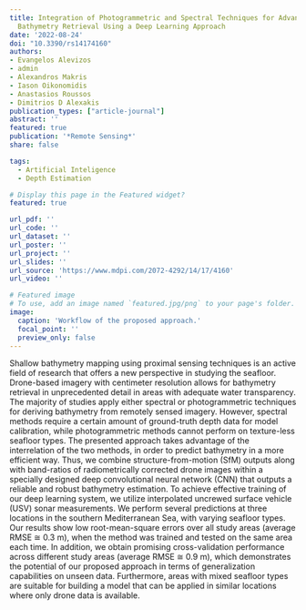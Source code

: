 ```yaml
---
title: Integration of Photogrammetric and Spectral Techniques for Advanced Drone-Based
  Bathymetry Retrieval Using a Deep Learning Approach
date: '2022-08-24'
doi: "10.3390/rs14174160"
authors:
- Evangelos Alevizos
- admin
- Alexandros Makris
- Iason Oikonomidis
- Anastasios Roussos
- Dimitrios D Alexakis
publication_types: ["article-journal"]
abstract: ''
featured: true
publication: '*Remote Sensing*'
share: false

tags:
  - Artificial Inteligence
  - Depth Estimation

# Display this page in the Featured widget?
featured: true

url_pdf: ''
url_code: ''
url_dataset: ''
url_poster: ''
url_project: ''
url_slides: ''
url_source: 'https://www.mdpi.com/2072-4292/14/17/4160'
url_video: ''

# Featured image
# To use, add an image named `featured.jpg/png` to your page's folder.
image:
  caption: 'Workflow of the proposed approach.'
  focal_point: ''
  preview_only: false
---
```



  Shallow bathymetry mapping using proximal sensing techniques is an active field of research that offers a new perspective in studying the seafloor. Drone-based imagery with centimeter resolution allows for bathymetry retrieval in unprecedented detail in areas with adequate water transparency. The majority of studies apply either spectral or photogrammetric techniques for deriving bathymetry from remotely sensed imagery. However, spectral methods require a certain amount of ground-truth depth data for model calibration, while photogrammetric methods cannot perform on texture-less seafloor types. The presented approach takes advantage of the interrelation of the two methods, in order to predict bathymetry in a more efficient way. Thus, we combine structure-from-motion (SfM) outputs along with band-ratios of radiometrically corrected drone images within a specially designed deep convolutional neural network (CNN) that outputs a reliable and robust bathymetry estimation. To achieve effective training of our deep learning system, we utilize interpolated uncrewed surface vehicle (USV) sonar measurements. We perform several predictions at three locations in the southern Mediterranean Sea, with varying seafloor types. Our results show low root-mean-square errors over all study areas (average RMSE ≅ 0.3 m), when the method was trained and tested on the same area each time. In addition, we obtain promising cross-validation performance across different study areas (average RMSE ≅ 0.9 m), which demonstrates the potential of our proposed approach in terms of generalization capabilities on unseen data. Furthermore, areas with mixed seafloor types are suitable for building a model that can be applied in similar locations where only drone data is available.